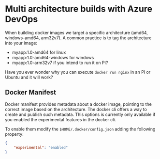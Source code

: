 # Multi architecture builds with Azure DevOps

When building docker images we target a specific architecture (amd64, windows-amd64, arm32v7). A common practice is to tag the architecture into your image:

* myapp:1.0-amd64 for linux
* myapp:1.0-amd64-windows for windows
* myapp:1.0-arm32v7 if you intend to run it on PI?

Have you ever wonder why you can execute `docker run nginx` in an PI or Ubuntu and it will work?

## Docker Manifest

Docker manifest provides metadata about a docker image, pointing to the correct image based on the architecture. The docker cli offers a way to create and publish such metadata. This options is currently only available if you enabled the experimental features in the docker cli.

To enable them modify the `$HOME/.docker/config.json` adding the following property:

```json
{
    "experimental": "enabled"
}
```

